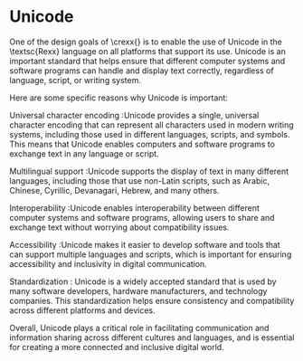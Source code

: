 # Unicode 
One of the design goals of \crexx{} is to enable the use of Unicode in
the \textsc{Rexx} language on all
platforms that support its use. 
Unicode is an important standard that helps ensure that different computer systems and software programs can handle and display text correctly, regardless of language, script, or writing system.

Here are some specific reasons why Unicode is important:

Universal character encoding
:Unicode provides a single, universal character encoding that can represent all characters used in modern writing systems, including those used in different languages, scripts, and symbols. This means that Unicode enables computers and software programs to exchange text in any language or script.

Multilingual support
:Unicode supports the display of text in many different languages, including those that use non-Latin scripts, such as Arabic, Chinese, Cyrillic, Devanagari, Hebrew, and many others.

Interoperability
:Unicode enables interoperability between different computer systems and software programs, allowing users to share and exchange text without worrying about compatibility issues.

Accessibility
:Unicode makes it easier to develop software and tools that can support multiple languages and scripts, which is important for ensuring accessibility and inclusivity in digital communication.

Standardization
: Unicode is a widely accepted standard that is used by many software developers, hardware manufacturers, and technology companies. This standardization helps ensure consistency and compatibility across different platforms and devices.


Overall, Unicode plays a critical role in facilitating communication
and information sharing across different cultures and languages, and
is essential for creating a more connected and inclusive digital
world.

<!-- \subsection{Unicode in \crexx{}} -->
<!-- Consider the following program: -->
<!--  \setmainfont{Courier New} -->
<!--  \newfontfamily\myregularfont{Courier New} -->
<!-- \newfontfamily\mychinesefont{Lantinghei TC} -->
<!-- \setTransitionsForCJK{\mychinesefont}{\myregularfont} -->

<!-- \fontspec{Courier New} -->
<!-- \lstinputlisting[language=rexx,label=itf1,caption=utf example.]{../../examples/utf1.rexx} -->
<!-- \begin{shaded} -->
<!--   \small -->
<!--   \splice{rxc examples/utf1} \splice{rxas examples/utf1} \obeylines \splice{rxvm examples/utf1} -->
<!-- \end{shaded} -->
<!-- \fontspec{TeX Gyre Pagella} -->
<!--  \setmainfont{TeX Gyre Pagella} -->
